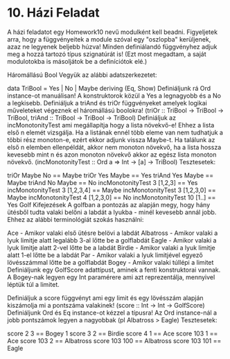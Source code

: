 # 10. Házi Feladat

A házi feladatot egy Homework10 nevű modulként kell beadni. Figyeljetek arra, hogy a függvényeitek a module szóval egy "oszlopba" kerüljenek, azaz ne legyenek beljebb húzva! Minden definiálandó függvényhez adjuk meg a hozzá tartozó típus szignatúrát is! (Ezt most megadtam, a saját modulotokba is másoljátok be a definíciótok elé.)

Háromállású Bool
Vegyük az alábbi adatszerkezetet:

data TriBool = Yes | No | Maybe deriving (Eq, Show)
Definiáljunk rá Ord instance-ot manuálisan! A konstruktorok közül a Yes a legnagyobb és a No a legkisebb.
Definiáljuk a triAnd és triOr függvényeket amelyek logikai műveleteket végeznek el háromállású boolokra! (triOr :: TriBool -> TriBool -> TriBool, triAnd :: TriBool -> TriBool -> TriBool)
Definiáljuk az incMonotonityTest ami megállapítja hogy a lista növekvő-e! Ehhez a lista első n elemét vizsgálja. Ha a listának ennél több eleme van nem tudhatjuk a többi rész monoton-e, ezért ekkor adjunk vissza Maybe-t. Ha találunk az első n elemben ellenpéldát, akkor nem monoton növekvő, ha a lista hossza kevesebb mint n és azon monoton növekvő akkor az egész lista monoton növekvő. (incMonotonityTest :: Ord a => Int -> [a] -> TriBool)
Tesztesetek:

triOr Maybe No == Maybe
triOr Yes Maybe == Yes
triAnd Yes Maybe == Maybe
triAnd No Maybe == No
incMonotonityTest 3 [1,2,3] == Yes
incMonotonityTest 3 [1,2,3,4] == Maybe
incMonotonityTest 3 [1,2,3,0] == Maybe
incMonotonityTest 4 [1,2,3,0] == No
incMonotonityTest 10 [1..] == Yes
Golf Kifejezések
A golfban a pontozás az alapján megy, hogy hány ütésből tudta valaki belőni a labdát a lyukba - minél kevesebb annál jobb. Ehhez az alábbi terminológiát szokás használni:

Ace - Amikor valaki első ütésre belövi a labdát
Albatross - Amikor valaki a lyuk limitje alatt legalább 3-al lőtte be a golflabdát
Eagle - Amikor valaki a lyuk limitje alatt 2-vel lőtte be a labdát
Birdie - Amikor valaki a lyuk limitje alatt 1-el lőtte be a labdát
Par - Amikor valaki a lyuk limitjével egyező lövésszámmal lőtte be a golflabdát
Bogey - Amikor valaki túllépi a limitet
Definiáljunk egy GolfScore adattípust, aminek a fenti konstruktorai vannak. A Bogey-nak legyen egy Int paramérere ami azt reprezentálja, mennyivel léptük túl a limitet.

Definiáljuk a score függvényt ami egy limit és egy lövésszám alapján kiszámolja mi a pontszáma valakinek! (score :: Int -> Int -> GolfScore)
Definiáljunk Ord és Eq instance-ot kézzel a típusra! Az Ord instance-nál a jobb pontszámok legyen a nagyobbak (pl Albatross > Eagle)
Tesztesetek:

score 2 3 == Bogey 1
score 3 2 == Birdie
score 4 1 == Ace
score 103 1 == Ace
score 103 2 == Albatross
score 103 100 == Albatross
score 103 101 == Eagle